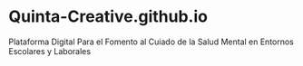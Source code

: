 # Quinta-Creative.github.io
Plataforma Digital Para el Fomento al Cuiado de la Salud Mental en Entornos Escolares y Laborales
